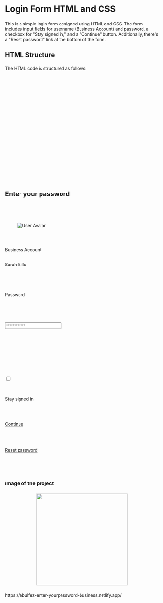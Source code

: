 <h1 align="left">Login Form HTML and CSS</h1>

###

<p align="left">This is a simple login form designed using HTML and CSS. The form includes input fields for username (Business Account) and password, a checkbox for "Stay signed in," and a "Continue" button. Additionally, there's a "Reset password" link at the bottom of the form.</p>

###

<h2 align="left">HTML Structure</h2>

###

<h3 align="left"></h3>

###

<p align="left"></p>

###

<p align="left">The HTML code is structured as follows:</p>

###

<p align="left"><!DOCTYPE html><br><html lang="en"><br><head><br>    <!-- Meta tags and title --><br>    <meta charset="UTF-8"><br>    <meta name="viewport" content="width=device-width, initial-scale=1.0"><br>    <title>Login Form</title><br><br>    <!-- Link to the external CSS file --><br>    <link rel="stylesheet" href="path/to/style.css"><br></head><br><body><br>    <!-- Main container to center the form --><br>    <div class="main-container"><br>        <!-- Login card containing the form elements --><br>        <div class="login-card"><br>            <!-- Input card for the form fields --><br>            <div class="input-card"><br>                <!-- Title for the login card --><br>                <h2>Enter your password</h2><br>                <!-- User avatar and information --><br>                <div class="user-avatar"><br>                    <figure><img src="path/to/user-avatar.svg" alt="User Avatar"></figure><br>                    <div class="user-info"><br>                        <p>Business Account</p><br>                        <span>Sarah Bills</span><br>                    </div><br>                </div><br>                <!-- Password input field --><br>                <div class="input-label"><br>                    <p>Password</p><br>                    <div class="input-container"><br>                        <div class="password-input"><br>                            <i class="lock icon"></i><br>                            <input type="password" placeholder="************"><br>                        </div><br>                        <div><br>                            <i class="icon eye-slash"></i><br>                        </div><br>                    </div><br>                </div><br>                <!-- Checkbox section for "Stay signed in" --><br>                <div class="checkbox-section"><br>                    <label class="stay-signed-in"><br>                        <input type="checkbox" class="checkbox-icon"><br>                    </label><br>                    <div class="stay-signed-in-label"><br>                        <p>Stay signed in</p><br>                    </div><br>                    <!-- Continue button --><br>                    <div class="continue-button"><a href="#">Continue</a></div><br>                </div><br>            </div><br>            <!-- Reset password link --><br>            <div class="reset-password-link"><a href="#">Reset password</a></div><br>        </div><br>    </div><br></body><br></html></p>

###

<h3 align="left">image of the project</h3>

###

<p align="left"></p>

###

<div align="center">
  <img height="300" src="https://github.com/ebulfez21/Enter-yourpassword-Business-Account-/blob/main/assets/img/README.png?raw=true"  />
</div>

###


###

<p align="left">https://ebulfez-enter-yourpassword-business.netlify.app/</p>

###
